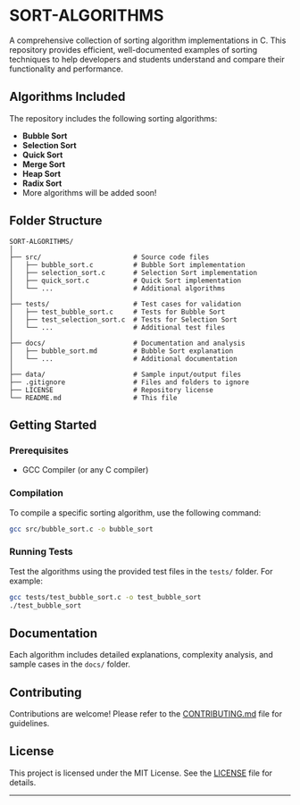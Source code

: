 # SORT-ALGORITHMS  

A comprehensive collection of sorting algorithm implementations in C. This repository provides efficient, well-documented examples of sorting techniques to help developers and students understand and compare their functionality and performance.  

## Algorithms Included  
The repository includes the following sorting algorithms:  
- **Bubble Sort**  
- **Selection Sort**  
- **Quick Sort**  
- **Merge Sort**  
- **Heap Sort**  
- **Radix Sort**  
- More algorithms will be added soon!  

## Folder Structure  

```
SORT-ALGORITHMS/  
│  
├── src/                       # Source code files  
│   ├── bubble_sort.c          # Bubble Sort implementation  
│   ├── selection_sort.c       # Selection Sort implementation  
│   ├── quick_sort.c           # Quick Sort implementation  
│   └── ...                    # Additional algorithms  
│  
├── tests/                     # Test cases for validation  
│   ├── test_bubble_sort.c     # Tests for Bubble Sort  
│   ├── test_selection_sort.c  # Tests for Selection Sort  
│   └── ...                    # Additional test files  
│  
├── docs/                      # Documentation and analysis  
│   ├── bubble_sort.md         # Bubble Sort explanation  
│   └── ...                    # Additional documentation  
│  
├── data/                      # Sample input/output files  
├── .gitignore                 # Files and folders to ignore  
├── LICENSE                    # Repository license  
└── README.md                  # This file  
```  

## Getting Started  

### Prerequisites  
- GCC Compiler (or any C compiler)  

### Compilation  
To compile a specific sorting algorithm, use the following command:  
```bash  
gcc src/bubble_sort.c -o bubble_sort  
```  

### Running Tests  
Test the algorithms using the provided test files in the `tests/` folder. For example:  
```bash  
gcc tests/test_bubble_sort.c -o test_bubble_sort  
./test_bubble_sort  
```  

## Documentation  
Each algorithm includes detailed explanations, complexity analysis, and sample cases in the `docs/` folder.  

## Contributing  
Contributions are welcome! Please refer to the [CONTRIBUTING.md](CONTRIBUTING.md) file for guidelines.  

## License  
This project is licensed under the MIT License. See the [LICENSE](LICENSE) file for details.  

---
